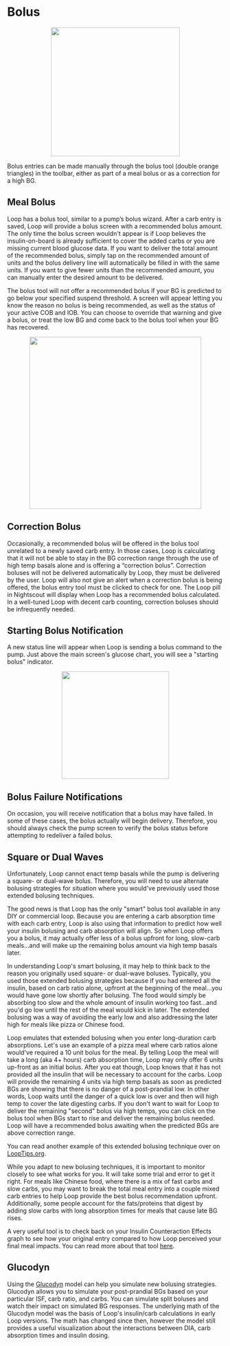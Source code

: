 # Bolus

<p align="center">
<img src="../img/toolbar.png" width="300">
</p> 

Bolus entries can be made manually through the bolus tool (double orange triangles) in the toolbar, either as part of a meal bolus or as a correction for a high BG.

## Meal Bolus
Loop has a bolus tool, similar to a pump’s bolus wizard. After a carb entry is saved, Loop will provide a bolus screen with a recommended bolus amount. The only time the bolus screen wouldn't appear is if Loop believes the insulin-on-board is already sufficient to cover the added carbs or you are missing current blood glucose data. If you want to deliver the total amount of the recommended bolus, simply tap on the recommended amount of units and the bolus delivery line will automatically be filled in with the same units. If you want to give fewer units than the recommended amount, you can manually enter the desired amount to be delivered.

The bolus tool will not offer a recommended bolus if your BG is predicted to go below your specified suspend threshold. A screen will appear letting you know the reason no bolus is being recommended, as well as the status of your active COB and IOB. You can choose to override that warning and give a bolus, or treat the low BG and come back to the bolus tool when your BG has recovered.

<p align="center">
<img src="../img/below_min.png" width="400">
</p> 

## Correction Bolus
Occasionally, a recommended bolus will be offered in the bolus tool unrelated to a newly saved carb entry. In those cases, Loop is calculating that it will not be able to stay in the BG correction range through the use of high temp basals alone and is offering a “correction bolus”. Correction boluses will not be delivered automatically by Loop, they must be delivered by the user. Loop will also not give an alert when a correction bolus is being offered, the bolus entry tool must be clicked to check for one. The Loop pill in Nightscout will display when Loop has a recommended bolus calculated. In a well-tuned Loop with decent carb counting, correction boluses should be infrequently needed.

## Starting Bolus Notification
A new status line will appear when Loop is sending a bolus command to the pump. Just above the main screen's glucose chart, you will see a "starting bolus" indicator.

<p align="center">
<img src="../img/starting_bolus.png" width="250">
</p>

## Bolus Failure Notifications
On occasion, you will receive notification that a bolus may have failed. In some of these cases, the bolus actually will begin delivery. Therefore, you should always check the pump screen to verify the bolus status before attempting to redeliver a failed bolus.

## Square or Dual Waves
Unfortunately, Loop cannot enact temp basals while the pump is delivering a square- or dual-wave bolus. Therefore, you will need to use alternate bolusing strategies for situation where you would've previously used those extended bolusing techniques.

The good news is that Loop has the only "smart" bolus tool available in any DIY or commercial loop. Because you are entering a carb absorption time with each carb entry, Loop is also using that information to predict how well your insulin bolusing and carb absorption will align. So when Loop offers you a bolus, it may actually offer less of a bolus upfront for long, slow-carb meals...and will make up the remaining bolus amount via high temp basals later.

In understanding Loop's smart bolusing, it may help to think back to the reason you originally used square- or dual-wave boluses. Typically, you used those extended bolusing strategies because if you had entered all the insulin, based on carb ratio alone, upfront at the beginning of the meal...you would have gone low shortly after bolusing. The food would simply be absorbing too slow and the whole amount of insulin working too fast...and you'd go low until the rest of the meal would kick in later. The extended bolusing was a way of avoiding the early low and also addressing the later high for meals like pizza or Chinese food.

Loop emulates that extended bolusing when you enter long-duration carb absorptions. Let's use an example of a pizza meal where carb ratios alone would've required a 10 unit bolus for the meal.  By telling Loop the meal will take a long (aka 4+ hours) carb absorption time, Loop may only offer 6 units up-front as an initial bolus. After you eat though, Loop knows that it has not provided all the insulin that will be necessary to account for the carbs. Loop will provide the remaining 4 units via high temp basals as soon as predicted BGs are showing that there is no danger of a post-prandial low. In other words, Loop waits until the danger of a quick low is over and then will high temp to cover the late digesting carbs. If you don't want to wait for Loop to deliver the remaining "second" bolus via high temps, you can click on the bolus tool when BGs start to rise and deliver the remaining bolus needed. Loop will have a recommended bolus awaiting when the predicted BGs are above correction range.

You can read another example of this extended bolusing technique over on [LoopTips.org](https://kdisimone.github.io/looptips/how-to/bolus/).

While you adapt to new bolusing techniques, it is important to monitor closely to see what works for you. It will take some trial and error to get it right. For meals like Chinese food, where there is a mix of fast carbs and slow carbs, you may want to break the total meal entry into a couple mixed carb entries to help Loop provide the best bolus recommendation upfront. Additionally, some people account for the fats/proteins that digest by adding slow carbs with long absorption times for meals that cause late BG rises.

A very useful tool is to check back on your Insulin Counteraction Effects graph to see how your original entry compared to how Loop perceived your final meal impacts. You can read more about that tool [here](https://loopkit.github.io/loopdocs/operation/features/ice/).

## Glucodyn
Using the [Glucodyn](http://perceptus.org) model can help you simulate new bolusing strategies.  Glucodyn allows you to simulate your post-prandial BGs based on your particular ISF, carb ratio, and carbs. You can simulate split boluses and watch their impact on simulated BG responses.  The underlying math of the Glucodyn model was the basis of Loop's insulin/carb calculations in early Loop versions. The math has changed since then, however the model still provides a useful visualization about the interactions between DIA, carb absorption times and insulin dosing.

